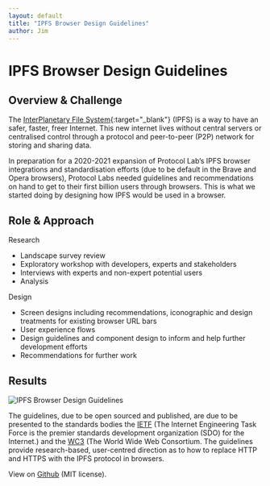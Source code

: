 ```yaml
---
layout: default
title: "IPFS Browser Design Guidelines"
author: Jim
---
```


# IPFS Browser Design Guidelines

## Overview & Challenge

The [InterPlanetary File System](https://ipfs.io/){:target="_blank"} (IPFS) is a way to have an safer, faster, freer Internet. This new internet lives without central servers or centralised control through a protocol and peer-to-peer (P2P) network for storing and sharing data.

In preparation for a 2020-2021 expansion of Protocol Lab’s IPFS browser integrations and standardisation efforts (due to be default in the Brave and Opera browsers), Protocol Labs needed guidelines and recommendations on hand to get to their first billion users through browsers. This is what we started doing by designing how IPFS would be used in a browser.

## Role & Approach

Research

- Landscape survey review
- Exploratory workshop with developers, experts and stakeholders
- Interviews with experts and non-expert potential users
- Analysis

Design

- Screen designs including recommendations, iconographic and design treatments for existing browser URL bars
- User experience flows
- Design guidelines and component design to inform and help further development efforts
- Recommendations for further work

## Results

![IPFS Browser Design Guidelines]({{site.url}}assets/images/ipfs-browser.png)

The guidelines, due to be open sourced and published, are due to be presented to the standards bodies the [IETF](https://www.ietf.org) (The Internet Engineering Task Force is the premier standards development organization (SDO) for the Internet.) and the [WC3](https://www.w3.org) (The World Wide Web Consortium. The guidelines provide research-based, user-centred direction as to how to replace HTTP and HTTPS with the IPFS protocol in browsers.

View on [Github](https://github.com/ipfs/browser-design-guidelines) (MIT license).
